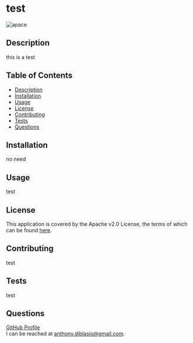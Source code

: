 # test
![apace](https://img.shields.io/badge/license-Apache%20License%202.0-blue)
## Description
this is a test
## Table of Contents
* [Description](#description)
* [Installation](#installation)
* [Usage](#usage)
* [License](#license)
* [Contributing](#contributing)
* [Tests](#tests)
* [Questions](#questions)
## Installation
no need
## Usage
test
## License

This application is covered by the Apache v2.0 License, the terms of which can be found [here](https://www.apache.org/licenses/LICENSE-2.0.txt).
    
## Contributing
test
## Tests
test
## Questions
[GitHub Profile](https://github.com/AnthonyDiBlasio/)  
I can be reached at anthony.diblasio@gmail.com.
